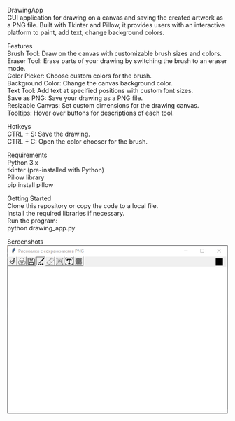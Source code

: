 DrawingApp<br>
GUI application for drawing on a canvas and saving the created artwork as a PNG file. Built with Tkinter and Pillow, it provides users with an interactive platform to paint, add text, change background colors.

Features<br>
Brush Tool: Draw on the canvas with customizable brush sizes and colors.<br>
Eraser Tool: Erase parts of your drawing by switching the brush to an eraser mode.<br>
Color Picker: Choose custom colors for the brush.<br>
Background Color: Change the canvas background color.<br>
Text Tool: Add text at specified positions with custom font sizes.<br>
Save as PNG: Save your drawing as a PNG file.<br>
Resizable Canvas: Set custom dimensions for the drawing canvas.<br>
Tooltips: Hover over buttons for descriptions of each tool.<br>

Hotkeys<br>
CTRL + S: Save the drawing.<br>
CTRL + C: Open the color chooser for the brush.<br>

Requirements<br>
Python 3.x<br>
tkinter (pre-installed with Python)<br>
Pillow library<br> pip install pillow

Getting Started<br>
Clone this repository or copy the code to a local file.<br>
Install the required libraries if necessary.<br>
Run the program:<br>
python drawing_app.py<br>

Screenshots<br>
![Alt text](https://github.com/asstrix/files/blob/main/Drawingapp/DrawingApp.png) 
